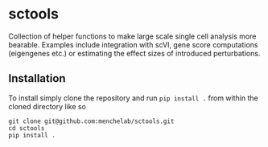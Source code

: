 # sctools
Collection of helper functions to make large scale single cell analysis more bearable. Examples include integration with scVI, gene score computations (eigengenes etc.) or estimating the effect sizes of introduced perturbations.

## Installation
To install simply clone the repository and run `pip install .` from within the cloned directory like so
```
git clone git@github.com:menchelab/sctools.git
cd sctools
pip install .
```

